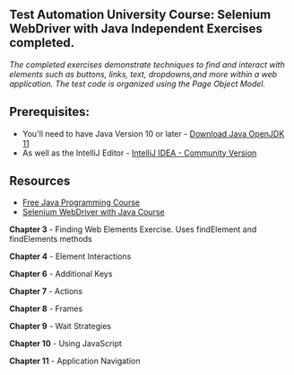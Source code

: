 <h2>Test Automation University Course: Selenium WebDriver with Java Independent Exercises completed.</h2>

<p><I>The completed exercises demonstrate techniques to find and interact with elements such as buttons, links, text, dropdowns,and more within a web application.
The test code is organized using the Page Object Model.</p></I>

<h2>Prerequisites:</h2>
<ul>
<li>You'll need to have Java Version 10 or later - <a href="https://jdk.java.net/java-se-ri/11" target="_blank">Download Java OpenJDK 11</a>
 </li>
<li>As well as the IntelliJ Editor - <a href="https://www.jetbrains.com/idea/download/#section=windows" target="_blank">IntelliJ IDEA - Community Version</a>
 </li>
</ul>


<h2>Resources</h2>
<ul>
<li>
<a href="https://testautomationu.applitools.com/java-programming-course/" target="_blank">Free Java Programming Course</a>
</li>
<li><a href="https://testautomationu.applitools.com/selenium-webdriver-tutorial-java/" target="_blank">Selenium WebDriver with Java Course</a>
</li>
</ul>

<b>Chapter 3</b> - Finding Web Elements Exercise. Uses findElement and findElements methods

<b>Chapter 4</b> - Element Interactions 
 
<b>Chapter 6</b> - Additional Keys

<b>Chapter 7</b> - Actions

<b>Chapter 8</b> - Frames

<b>Chapter 9</b> - Wait Strategies

<b>Chapter 10</b> - Using JavaScript

<b>Chapter 11</b> - Application Navigation
